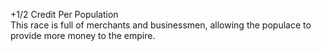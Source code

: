 +1/2 Credit Per Population  
This race is full of merchants and businessmen, allowing the populace to provide more money to the empire.